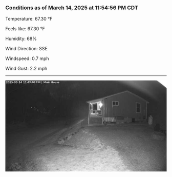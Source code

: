 ### Conditions as of March 14, 2025 at 11:54:56 PM CDT 

Temperature: 67.30 &deg;F

Feels like: 67.30 &deg;F

Humidity: 68%

Wind Direction: SSE

Windspeed: 0.7 mph

Wind Gust: 2.2 mph

---

<img src="./images/latest.jpeg"/>

